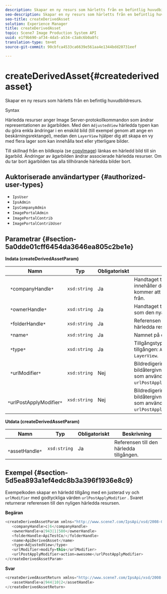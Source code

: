 ```yaml
---
description: Skapar en ny resurs som härletts från en befintlig huvudbildresurs.
seo-description: Skapar en ny resurs som härletts från en befintlig huvudbildresurs.
seo-title: createDerivedAsset
solution: Experience Manager
title: createDerivedAsset
topic: Scene7 Image Production System API
uuid: e1f9b690-af34-4da5-a534-c3a8c6b0a8fc
translation-type: tm+mt
source-git-commit: 90cbfca4533ca6639e561aa4e1344bdd20731eef

---
```



# createDerivedAsset{#createderivedasset}

Skapar en ny resurs som härletts från en befintlig huvudbildresurs.

Syntax

<!--<a id="section_FE43FF204ED644C2AC901AF45982E942"></a>-->

Härledda resurser anger Image Server-protokollkommandon som ändrar representationen av ägarbilden. Med den `AdjustedView` härledda typen kan du göra enkla ändringar i en enskild bild (till exempel genom att ange en beskärningsrektangel), medan den `LayerView` hjälper dig att skapa en vy med flera lager som kan innehålla text eller ytterligare bilder.

Till skillnad från en bildkopia (se [copyImage](../../../operations/c-operations-intro/c-methods/r-copy-image.md#reference-0785131e690b4ad08be69172023f35d0)) länkas en härledd bild till sin ägarbild. Ändringar av ägarbilden ändrar associerade härledda resurser. Om du tar bort ägarbilden tas alla tillhörande härledda bilder bort.

## Auktoriserade användartyper {#authorized-user-types}

* `IpsUser`
* `IpsAdmin`
* `IpsCompanyAdmin`
* `ImagePortalAdmin`
* `ImagePortalContrib`
* `ImagePortalContribUser`

## Parametrar {#section-5a0dde01cff6454da3646ea805c2be1e}

**Indata (createDerivedAssetParam)**

| Namn | Typ | Obligatoriskt | Beskrivning |
|---|---|---|---|
| ` *`companyHandle`*` | `xsd:string` | Ja | Handtaget till det företag som innehåller den tillgång som du kommer att hämta den nya tillgången från. |
| ` *`ownerHandle`*` | `xsd:string` | Ja | Handtaget till huvudbildresursen som den nya bilden ska hämtas från. |
| ` *`folderHandle`*` | `xsd:string` | Ja | Referensen till mappen där den nya härledda resursen ska skapas. |
| ` *`name`*` | `xsd:string` | Ja | Namnet på den härledda tillgången. |
| ` *`type`*` | `xsd:string` | Ja | Tillgångstypen för den nya härledda tillgången: `AdjustedView` eller `LayerView`. |
| ` *`urlModifier`*` | `xsd:string` | Nej | Bildredigerings- eller bildåtergivningsprotokollkommandon som används *före* begäran eller `urlPostApplyModifier` kommandona. |
| ` *`urlPostApplyModifier`*` | `xsd:string` | Nej | Bildredigerings- eller bildåtergivningsprotokollkommandon som används *efter* begäran eller `urlPostApplyModifier` kommandona. |

**Utdata (createDerivedAssetParam)**

| Namn | Typ | Obligatoriskt | Beskrivning |
|---|---|---|---|
| ` *`assetHandle`*` | `xsd:string` | Ja | Referensen till den härledda tillgången. |

## Exempel {#section-5d5ea893a1ef4edc8b3a396f1936e8c9}

Exempelkoden skapar en härledd tillgång med en justerad vy och `urlModifier` med godtyckliga värden `urlPostApplyModifier` . Svaret returnerar referensen till den nyligen härledda resursen.

**Begäran**

```java
<createDerivedAssetParam xmlns="http://www.scene7.com/IpsApi/xsd/2008-01-15">
   <companyHandle>c|6</companyHandle>
   <ownerHandle>a|943|1|580</ownerHandle>
   <folderHandle>ApiTestCo/</folderHandle>
   <name>ApiDerivedAsset</name>
   <type>AdjustedView</type>
   <urlModifier>modify=this</urlModifier>
   <urlPostApplyModifier>action=awesome</urlPostApplyModifier>
</createDerivedAssetParam>
```

**Svar**

```java
<createDerivedAssetReturn xmlns="http://www.scene7.com/IpsApi/xsd/2008-01-15">
   <assetHandle>a|944|10|2</assetHandle>
</createDerivedAssetReturn>
```

